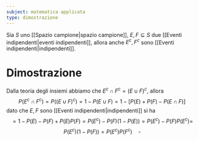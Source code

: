 ```yaml
---
subject: matematica applicata
type: dimostrazione
---
```

Sia $S$ uno [[Spazio campione|spazio campione]], $E,F\subseteq S$ due [[Eventi indipendenti|eventi indipendenti]], allora anche $E^c,F^c$ sono [[Eventi indipendenti|indipendenti]].
# Dimostrazione
Dalla teoria degli insiemi abbiamo che $E^c\cap F^c=(E\cup F)^c$, allora
$$
P(E^c\cap F^c)=P((E\cup F)^c)=1-P(E\cup F)=1-[P(E)+P(F)-P(E\cap F)]
$$
dato che $E,F$ sono [[Eventi indipendenti|indipendenti]] si ha
$$
=1-P(E)-P(F)+P(E)P(F)=P(E^c)-P(F)(1-P(E))=P(E^c)-P(F)P(E^c)=
$$
$$
P(E^c)(1-P(F))=P(E^c)P(F^c)\quad\square
$$
